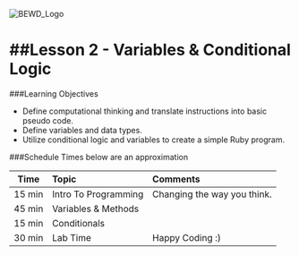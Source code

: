 ![BEWD_Logo](../assets/BEWD_Logo.png)


##Lesson 2 - Variables & Conditional Logic
========

###Learning Objectives


*	Define computational thinking and translate instructions into basic pseudo code.
*	Define variables and data types.
*	Utilize conditional logic and variables to create a simple Ruby program.


###Schedule
Times below are an approximation


| Time        | Topic|Comments |
| ------------- |:-------------|:-------------------|
| 15 min | Intro To Programming | Changing the way you think.|
| 45 min | Variables & Methods | |
| 15 min | Conditionals |  |
| 30 min | Lab Time | Happy Coding :) |
